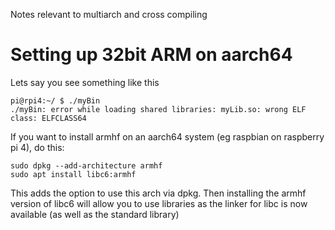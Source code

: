Notes relevant to multiarch and cross compiling 

# Setting up 32bit ARM on aarch64

Lets say you see something like this
```
pi@rpi4:~/ $ ./myBin
./myBin: error while loading shared libraries: myLib.so: wrong ELF class: ELFCLASS64
```
If you want to install armhf on an aarch64 system (eg raspbian on raspberry pi 4), do this:
```
sudo dpkg --add-architecture armhf
sudo apt install libc6:armhf
```
This adds the option to use this arch via dpkg. Then installing the armhf version of libc6 will allow you to use libraries as the linker for libc is now available (as well as the standard library)
